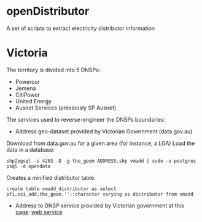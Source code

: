 # openDistributor
A set of scripts to extract electricity distributor information


# Victoria
The territory is divided into 5 DNSPs:
* Powercor
* Jemena
* CitiPower
* United Energy
* Ausnet Services (previously SP Ausnet)

The services used to reverse-engineer the DNSPs boundaries:
- Address geo-dataset provided by Victorian Government (data.gov.au)

Download from data.gov.au for a given area (for instance, a LGA)
Load the data in a database:

```shp2pgsql -s 4283 -D -g the_geom ADDRESS.shp vmadd | sudo -u postgres psql -d opendata```

Creates a minified distributor table:

```create table vmadd_distributor as select pfi,ezi_add,the_geom,''::character varying as distributor from vmadd```


- Address to DNSP service provided by Victorian government at this [page](http://www.energyandresources.vic.gov.au/energy/electricity/electricity-distributors): [web service](http://tools.energyandresources.vic.gov.au/energyapi/energytest1.php?housenumber=91&unit=&streetname=Kellett&streettype=Street&locality=Northcote&postcode=)
